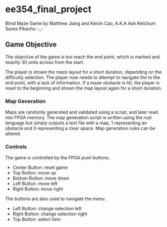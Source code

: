 # ee354_final_project

Blind Maze Game by Matthew Jiang and Kelvin Cao, A.K.A Ash Ketchum Saves Pikachu -_-

## Game Objective

The objective of the game is too reach the end point, which is marked and exactly 30 units across from the start.

The player is shown the maze layout for a short duration, depending on the difficulty selection. The player now needs to attempt to navigate the to the end point, with a lack of information. If a maze obstacle is hit, the player is reset to the beginning and shown the map layout again for a short duration. 

### Map Generation

Maps are randomly generated and validated using a script, and later read into FPGA memory. The map generation script is written using the rust language but simply outputs a text file with a map, 1 representing an obstacle and 0 representing a clear space. Map generation rules can be altered.

### Controls

The game is controlled by the FPGA push buttons. 

- Center Button: reset game
- Top Button: move up
- Bottom Button: move down
- Left Button: move left
- Right Button: move right

The buttons are also used to navigate the menu.

- Left Button: change selection left
- Right Button: change selection right
- Top Button: select item
